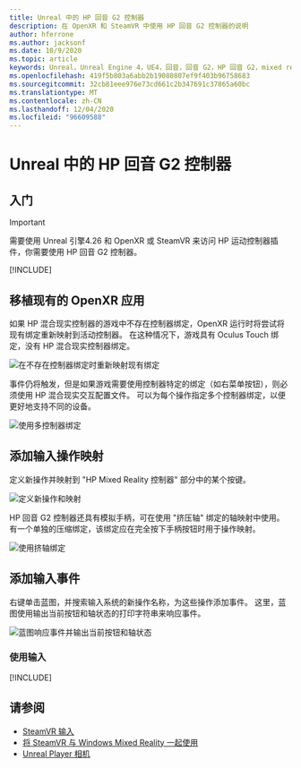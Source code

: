 ```yaml
---
title: Unreal 中的 HP 回音 G2 控制器
description: 在 OpenXR 和 SteamVR 中使用 HP 回音 G2 控制器的说明
author: hferrone
ms.author: jacksonf
ms.date: 10/9/2020
ms.topic: article
keywords: Unreal，Unreal Engine 4，UE4，回音，回音 G2，HP 回音 G2，mixed reality，开发，运动控制器，用户输入，功能，新项目，模拟器，文档，指南，功能，全息影像，游戏开发，混合现实耳机，windows mixed reality 耳机，虚拟现实耳机
ms.openlocfilehash: 419f5b803a6abb2b19080807ef9f403b96758683
ms.sourcegitcommit: 32cb81eee976e73cd661c2b347691c37865a60bc
ms.translationtype: MT
ms.contentlocale: zh-CN
ms.lasthandoff: 12/04/2020
ms.locfileid: "96609588"
---
```

# <a name="hp-reverb-g2-controllers-in-unreal"></a>Unreal 中的 HP 回音 G2 控制器 

## <a name="getting-started"></a>入门

> [!IMPORTANT]
> 需要使用 Unreal 引擎4.26 和 OpenXR 或 SteamVR 来访问 HP 运动控制器插件，你需要使用 HP 回音 G2 控制器。

[!INCLUDE[](includes/tabs-g2-controllers-in-unreal.md)]

## <a name="porting-an-existing-openxr-app"></a>移植现有的 OpenXR 应用 

如果 HP 混合现实控制器的游戏中不存在控制器绑定，OpenXR 运行时将尝试将现有绑定重新映射到活动控制器。  在这种情况下，游戏具有 Oculus Touch 绑定，没有 HP 混合现实控制器绑定。

![在不存在控制器绑定时重新映射现有绑定](images/reverb-g2-img-04.png)

事件仍将触发，但是如果游戏需要使用控制器特定的绑定（如右菜单按钮），则必须使用 HP 混合现实交互配置文件。  可以为每个操作指定多个控制器绑定，以便更好地支持不同的设备。
   
![使用多控制器绑定](images/reverb-g2-img-05.png)

## <a name="adding-input-action-mappings"></a>添加输入操作映射 

定义新操作并映射到 "HP Mixed Reality 控制器" 部分中的某个按键。

![定义新操作和映射](images/reverb-g2-img-02.png)

HP 回音 G2 控制器还具有模拟手柄，可在使用 "挤压轴" 绑定的轴映射中使用。  有一个单独的压缩绑定，该绑定应在完全按下手柄按钮时用于操作映射。 

![使用挤轴绑定](images/reverb-g2-img-03.png)

## <a name="adding-input-events"></a>添加输入事件

右键单击蓝图，并搜索输入系统的新操作名称，为这些操作添加事件。  这里，蓝图使用输出当前按钮和轴状态的打印字符串来响应事件。

![蓝图响应事件并输出当前按钮和轴状态](images/reverb-g2-img-06.png)

### <a name="using-input"></a>使用输入 

[!INCLUDE[](includes/tabs-g2-controller-mapping-in-unreal.md)]

## <a name="see-also"></a>请参阅
* [SteamVR 输入](https://docs.unrealengine.com/Platforms/VR/SteamVR/HowTo/SteamVRInput/index.html)
* [将 SteamVR 与 Windows Mixed Reality 一起使用](https://docs.microsoft.com/windows/mixed-reality/enthusiast-guide/using-steamvr-with-windows-mixed-reality)
* [Unreal Player 相机](https://docs.unrealengine.com/Programming/Tutorials/PlayerCamera/3/index.html)